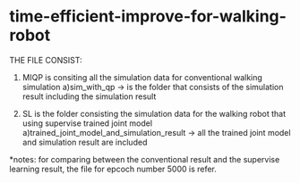# time-efficient-improve-for-walking-robot
THE FILE CONSIST:
1) MIQP is consiting all the simulation data for conventional walking simulation
	a)sim_with_qp -> is the folder that consists of the simulation result including the simulation result 

2) SL is the folder consisting the simulation data for the walking robot that using supervise trained joint model
	a)trained_joint_model_and_simulation_result -> all the trained joint model and simulation result are included

*notes: for comparing between the conventional result and the supervise learning result, the file for epcoch number 5000 is refer.
 

